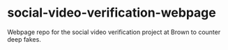 # social-video-verification-webpage
Webpage repo for the social video verification project at Brown to counter deep fakes.
